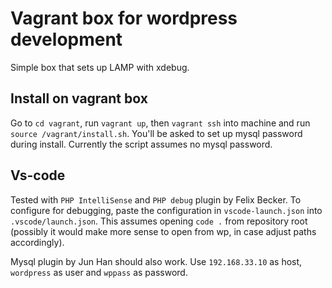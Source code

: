 # Vagrant box for wordpress development
Simple box that sets up LAMP with xdebug.

## Install on vagrant box
Go to `cd vagrant`, run `vagrant up`, then `vagrant ssh` into machine and run `source /vagrant/install.sh`.
You'll be asked to set up mysql password during install. Currently the script assumes no mysql password.

## Vs-code
Tested with `PHP IntelliSense` and `PHP debug` plugin by Felix Becker.
To configure for debugging, paste the configuration in `vscode-launch.json` into `.vscode/launch.json`. This assumes opening `code .` from repository root (possibly it would make more sense to open from wp, in case adjust paths accordingly).

Mysql plugin by Jun Han should also work. Use `192.168.33.10` as host, `wordpress` as user and `wppass` as password.
